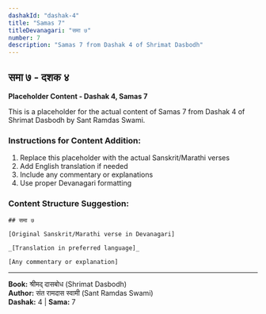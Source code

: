 ```yaml
---
dashakId: "dashak-4"
title: "Samas 7"
titleDevanagari: "समा ७"
number: 7
description: "Samas 7 from Dashak 4 of Shrimat Dasbodh"
---
```


## समा ७ - दशक ४

<!-- TODO: Add the actual Sanskrit/Marathi content here -->

**Placeholder Content - Dashak 4, Samas 7**

This is a placeholder for the actual content of Samas 7 from Dashak 4 of Shrimat Dasbodh by Sant Ramdas Swami.

### Instructions for Content Addition:
1. Replace this placeholder with the actual Sanskrit/Marathi verses
2. Add English translation if needed
3. Include any commentary or explanations
4. Use proper Devanagari formatting

### Content Structure Suggestion:
```
## समा ७

[Original Sanskrit/Marathi verse in Devanagari]

_[Translation in preferred language]_

[Any commentary or explanation]
```

---
**Book:** श्रीमद् दासबोध (Shrimat Dasbodh)  
**Author:** संत रामदास स्वामी (Sant Ramdas Swami)  
**Dashak:** 4 | **Sama:** 7
